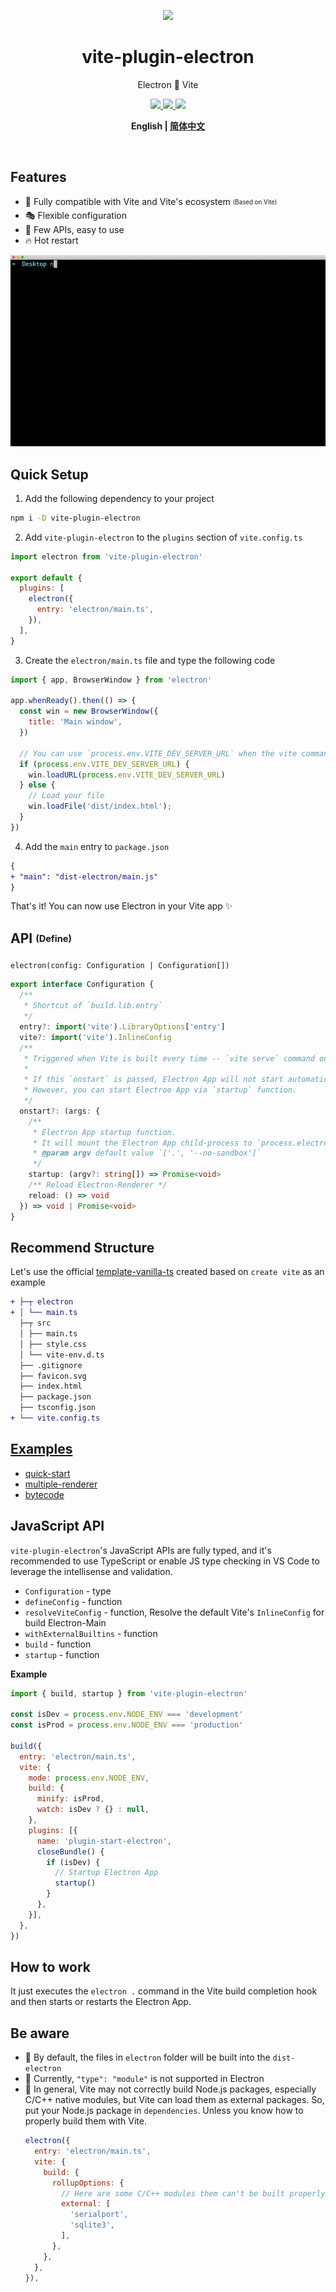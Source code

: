 <p align="center">
  <img width="170" src="https://github.com/electron-vite/vite-plugin-electron/blob/main/logo.animate.svg?raw=true">
</p>
<div align="center">
  <h1>vite-plugin-electron</h1>
</div>
<p align="center">Electron 🔗 Vite</p>
<p align="center">
  <a href="https://npmjs.com/package/vite-plugin-electron">
    <img src="https://img.shields.io/npm/v/vite-plugin-electron.svg">
  </a>
  <a href="https://npmjs.com/package/vite-plugin-electron">
    <img src="https://img.shields.io/npm/dm/vite-plugin-electron.svg">
  </a>
  <a href="https://discord.gg/YfjFuEgVUR">
    <img src="https://img.shields.io/badge/chat-discord-blue?logo=discord">
  </a>
</p>
<p align="center">
  <strong>
    <span>English</span>
    |
    <a href="https://github.com/electron-vite/vite-plugin-electron/blob/main/README.zh-CN.md">简体中文</a>
  </strong>
</p>

<br/>

## Features

- 🚀 Fully compatible with Vite and Vite's ecosystem <sub><sup>(Based on Vite)</sup></sub>
- 🎭 Flexible configuration
- 🐣 Few APIs, easy to use
- 🔥 Hot restart

![vite-plugin-electron.gif](https://github.com/caoxiemeihao/blog/blob/main/vite/vite-plugin-electron.gif?raw=true)

## Quick Setup

1. Add the following dependency to your project

```sh
npm i -D vite-plugin-electron
```

2. Add `vite-plugin-electron` to the `plugins` section of `vite.config.ts`

```js
import electron from 'vite-plugin-electron'

export default {
  plugins: [
    electron({
      entry: 'electron/main.ts',
    }),
  ],
}
```

3. Create the `electron/main.ts` file and type the following code

```js
import { app, BrowserWindow } from 'electron'

app.whenReady().then(() => {
  const win = new BrowserWindow({
    title: 'Main window',
  })

  // You can use `process.env.VITE_DEV_SERVER_URL` when the vite command is called `serve`
  if (process.env.VITE_DEV_SERVER_URL) {
    win.loadURL(process.env.VITE_DEV_SERVER_URL)
  } else {
    // Load your file
    win.loadFile('dist/index.html');
  }
})
```

4. Add the `main` entry to `package.json`

```diff
{
+ "main": "dist-electron/main.js"
}
```

That's it! You can now use Electron in your Vite app ✨

## API <sub><sup>(Define)</sup></sub>

`electron(config: Configuration | Configuration[])`

```ts
export interface Configuration {
  /**
   * Shortcut of `build.lib.entry`
   */
  entry?: import('vite').LibraryOptions['entry']
  vite?: import('vite').InlineConfig
  /**
   * Triggered when Vite is built every time -- `vite serve` command only.
   * 
   * If this `onstart` is passed, Electron App will not start automatically.  
   * However, you can start Electroo App via `startup` function.  
   */
  onstart?: (args: {
    /**
     * Electron App startup function.  
     * It will mount the Electron App child-process to `process.electronApp`.  
     * @param argv default value `['.', '--no-sandbox']`
     */
    startup: (argv?: string[]) => Promise<void>
    /** Reload Electron-Renderer */
    reload: () => void
  }) => void | Promise<void>
}
```

## Recommend Structure

Let's use the official [template-vanilla-ts](https://github.com/vitejs/vite/tree/main/packages/create-vite/template-vanilla-ts) created based on `create vite` as an example

```diff
+ ├─┬ electron
+ │ └── main.ts
  ├─┬ src
  │ ├── main.ts
  │ ├── style.css
  │ └── vite-env.d.ts
  ├── .gitignore
  ├── favicon.svg
  ├── index.html
  ├── package.json
  ├── tsconfig.json
+ └── vite.config.ts
```

## [Examples](https://github.com/electron-vite/vite-plugin-electron/tree/main/examples)

- [quick-start](https://github.com/electron-vite/vite-plugin-electron/tree/main/examples/quick-start)
- [multiple-renderer](https://github.com/electron-vite/vite-plugin-electron/tree/main/examples/multiple-renderer)
- [bytecode](https://github.com/electron-vite/vite-plugin-electron/tree/main/examples/bytecode)
<!--
- [multiple-window](https://github.com/electron-vite/vite-plugin-electron/tree/main/examples/multiple-window)
- [custom-start-electron-app](https://github.com/electron-vite/vite-plugin-electron/tree/main/examples/custom-start-electron-app)
-->

## JavaScript API

`vite-plugin-electron`'s JavaScript APIs are fully typed, and it's recommended to use TypeScript or enable JS type checking in VS Code to leverage the intellisense and validation.

- `Configuration` - type
- `defineConfig` - function
- `resolveViteConfig` - function, Resolve the default Vite's `InlineConfig` for build Electron-Main
- `withExternalBuiltins` - function
- `build` - function
- `startup` - function

**Example**

```js
import { build, startup } from 'vite-plugin-electron'

const isDev = process.env.NODE_ENV === 'development'
const isProd = process.env.NODE_ENV === 'production'

build({
  entry: 'electron/main.ts',
  vite: {
    mode: process.env.NODE_ENV,
    build: {
      minify: isProd,
      watch: isDev ? {} : null,
    },
    plugins: [{
      name: 'plugin-start-electron',
      closeBundle() {
        if (isDev) {
          // Startup Electron App
          startup()
        }
      },
    }],
  },
})
```

## How to work

It just executes the `electron .` command in the Vite build completion hook and then starts or restarts the Electron App.

## Be aware

- 🚨 By default, the files in `electron` folder will be built into the `dist-electron`
- 🚨 Currently, `"type": "module"` is not supported in Electron
- 🚨 In general, Vite may not correctly build Node.js packages, especially C/C++ native modules, but Vite can load them as external packages. So, put your Node.js package in `dependencies`. Unless you know how to properly build them with Vite.
  ```js
  electron({
    entry: 'electron/main.ts',
    vite: {
      build: {
        rollupOptions: {
          // Here are some C/C++ modules them can't be built properly.
          external: [
            'serialport',
            'sqlite3',
          ],
        },
      },
    },
  }),
  ```

<!-- You can see 👉 [dependencies vs devDependencies](https://github.com/electron-vite/vite-plugin-electron-renderer#dependencies-vs-devdependencies) -->
